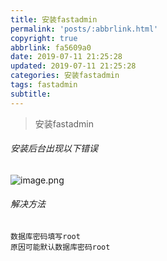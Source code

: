 ```yaml
---
title: 安装fastadmin
permalink: 'posts/:abbrlink.html'
copyright: true
abbrlink: fa5609a0
date: 2019-07-11 21:25:28
updated: 2019-07-11 21:25:28
categories: 安装fastadmin
tags: fastadmin
subtitle:
---
```

<blockquote class="blockquote-center">安装fastadmin</blockquote>

###### 安装后台出现以下错误

![image.png](https://upload-images.jianshu.io/upload_images/3098875-e510b29ffbec60e9.png?imageMogr2/auto-orient/strip%7CimageView2/2/w/1240)

###### 解决方法

```
数据库密码填写root
原因可能默认数据库密码root 
```